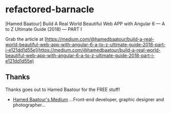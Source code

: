 # refactored-barnacle
[Hamed Baatour] Build A Real World Beautiful Web APP with Angular 6 — A to Z Ultimate Guide (2018) — PART I

Grab the article at [https://medium.com/@hamedbaatour/build-a-real-world-beautiful-web-app-with-angular-6-a-to-z-ultimate-guide-2018-part-i-e121dd1d55e](https://medium.com/@hamedbaatour/build-a-real-world-beautiful-web-app-with-angular-6-a-to-z-ultimate-guide-2018-part-i-e121dd1d55e)

## Thanks

Thanks goes out to Hamed Baatour for the FREE stuff!

* [Hamed Baatour's Medium](https://medium.com/@hamedbaatour) ...Front-end developer, graphic designer and photographer...
